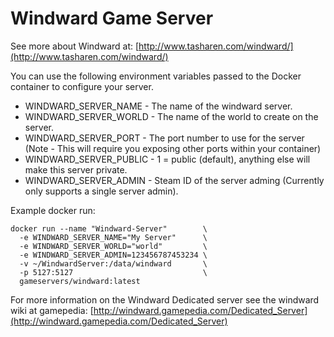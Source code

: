 # Windward Game Server

See more about Windward at: [http://www.tasharen.com/windward/](http://www.tasharen.com/windward/)


You can use the following environment variables passed to the Docker container to configure your server.

* WINDWARD_SERVER_NAME - The name of the windward server.
* WINDWARD_SERVER_WORLD - The name of the world to create on the server.
* WINDWARD_SERVER_PORT - The port number to use for the server (Note - This will require you exposing other ports within your container)
* WINDWARD_SERVER_PUBLIC - 1 = public (default), anything else will make this server private.
* WINDWARD_SERVER_ADMIN - Steam ID of the server adming (Currently only supports a single server admin).

Example docker run:
```
docker run --name "Windward-Server"        \
  -e WINDWARD_SERVER_NAME="My Server"      \
  -e WINDWARD_SERVER_WORLD="world"         \
  -e WINDWARD_SERVER_ADMIN=123456787453234 \
  -v ~/WindwardServer:/data/windward       \
  -p 5127:5127                             \
  gameservers/windward:latest
```

For more information on the Windward Dedicated server see the windward wiki at gamepedia: [http://windward.gamepedia.com/Dedicated_Server](http://windward.gamepedia.com/Dedicated_Server)
